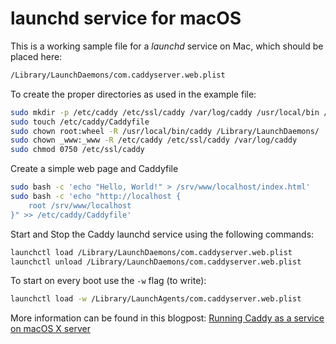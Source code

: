 launchd service for macOS
=========================

This is a working sample file for a *launchd* service on Mac, which should be placed here:

```bash
/Library/LaunchDaemons/com.caddyserver.web.plist
```

To create the proper directories as used in the example file:

```bash
sudo mkdir -p /etc/caddy /etc/ssl/caddy /var/log/caddy /usr/local/bin /var/tmp /srv/www/localhost
sudo touch /etc/caddy/Caddyfile
sudo chown root:wheel -R /usr/local/bin/caddy /Library/LaunchDaemons/
sudo chown _www:_www -R /etc/caddy /etc/ssl/caddy /var/log/caddy
sudo chmod 0750 /etc/ssl/caddy
```

Create a simple web page and Caddyfile

```bash
sudo bash -c 'echo "Hello, World!" > /srv/www/localhost/index.html'
sudo bash -c 'echo "http://localhost {
    root /srv/www/localhost
}" >> /etc/caddy/Caddyfile'
```

Start and Stop the Caddy launchd service using the following commands:

```bash
launchctl load /Library/LaunchDaemons/com.caddyserver.web.plist
launchctl unload /Library/LaunchDaemons/com.caddyserver.web.plist
```

To start on every boot use the `-w` flag (to write):

```bash
launchctl load -w /Library/LaunchAgents/com.caddyserver.web.plist
```

More information can be found in this blogpost: [Running Caddy as a service on macOS X server](https://denbeke.be/blog/software/running-caddy-as-a-service-on-macos-os-x-server/)
